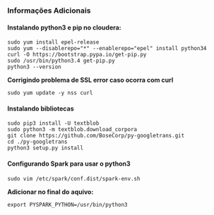 ### Informações Adicionais
    
#### Instalando python3 e pip no cloudera:

    sudo yum install epel-release
    sudo yum --disablerepo="*" --enablerepo="epel" install python34
    curl -O https://bootstrap.pypa.io/get-pip.py
    sudo /usr/bin/python3.4 get-pip.py
    python3 --version

**Corrigindo problema de SSL error caso ocorra com curl**

    sudo yum update -y nss curl

#### Instalando bibliotecas

    sudo pip3 install -U textblob
    sudo python3 -m textblob.download_corpora
    git clone https://github.com/BoseCorp/py-googletrans.git
    cd ./py-googletrans
    python3 setup.py install
    
#### Configurando Spark para usar o python3

    sudo vim /etc/spark/conf.dist/spark-env.sh
    
**Adicionar no final do aquivo:**

    export PYSPARK_PYTHON=/usr/bin/python3
